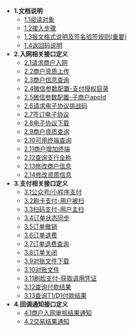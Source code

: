* **1.文档说明**
    * [1.1阅读对象](public/readObject.md)
    * [1.2接入步骤](public/accessSteps.md)
    * [1.3报文格式说明及签名验签规则(重要)](public/verification.md)
    * [1.4返回码说明](public/retCodeExplain.md)
* **2.入网相关接口定义**
    * [2.1请求商户入网](offline/protocol.md)
    * [2.2商户资质上传](offline/qualification.md)
    * [2.3商户信息查询](offline/patch.md)
    * [2.4微信参数配置-支付授权目录](offline/jsapiPath.md)
    * [2.5微信参数配置-子商户appId](offline/subAppid.md)
    * [2.6请求电子协议挑战码](offline/getVerifyCode.md)
    * [2.7签订电子协议](offline/doVerifyCodeSign.md)
    * [2.8电子协议下载](offline/queryElectronicAgreement.md)
    * [2.9商户资质查询](offline/search.md)
    * [2.10可用终端查询](offline/terminalSearch.md)
    * [2.11商户增加终端](offline/addTerminals.md)
    * [2.12查询支行全称](offline/queryBankName.md)
    * [2.13修改商户信息](modify/updateMerInfo.md)
    * [2.14修改资质信息](modify/updateImgInfo.md)
* **3.支付相关接口定义**
    * [3.1公众号/小程序支付](offline/mini.md)
    * [3.2刷卡支付-用户被扫](offline/unactivescan.md)
    * [3.3扫码支付-用户主扫](offline/activescan.md)
    * [3.4订单状态同步](offline/apisync.md)
    * [3.5订单撤销](offline/cancel.md)
    * [3.6订单退费](offline/refund.md)
    * [3.7订单退费查询](offline/refundquery.md)
    * [3.8订单关闭](offline/closeOrder.md)
    * [3.9对账文件下载](offline/downfile.md)
    * [3.10对账文件](offline/checkfile.md)
    * [3.11刷脸支付-获取调用凭证](offline/face.md)
    * [3.12查询付款结果](offline/queryD0.md)
    * [3.13查询T1/D1付款结果](offline/queryT1.md)
* **4.回调通知接口定义**
    * [4.1商户入网审核结果通知](basicability/notify.md)
    * [4.2交易结果通知](basicability/tradenotify.md)


